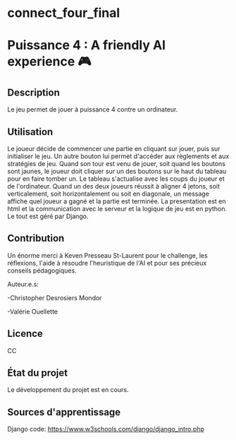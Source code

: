 # connect_four_final

# Puissance 4 : A friendly AI experience :video_game:

## Description
Le jeu permet de jouer à puissance 4 contre un ordinateur.

## Utilisation
Le joueur décide de commencer une partie en cliquant sur jouer, puis sur initialiser le jeu. Un autre bouton lui permet d'accéder aux règlements et aux stratégies de jeu.
Quand son tour est venu de jouer, soit quand les boutons sont jaunes, le joueur doit cliquer sur un des boutons sur le haut du tableau pour en faire tomber un. Le tableau
s'actualise avec les coups du joueur et de l'ordinateur. Quand un des deux joueurs réussit à aligner 4 jetons, soit verticalement, soit horizontalement ou soit en 
diagonale, un message affiche quel joueur a gagné et la partie est terminée. La presentation est en html et la communication avec le serveur et la logique de jeu est 
en python. Le tout est géré par Django.

## Contribution
Un énorme merci à Keven Presseau St-Laurent pour le challenge, les réflexions, l'aide à résoudre l'heuristique de l'AI et pour ses précieux conseils pédagogiques. 

Auteur.e.s:

-Christopher Desrosiers Mondor

-Valérie Ouellette

## Licence
CC

## État du projet
Le développement du projet est en cours.

## Sources d'apprentissage
Django code: https://www.w3schools.com/django/django_intro.php  

